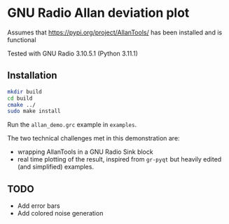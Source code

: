 # GNU Radio Allan deviation plot

Assumes that https://pypi.org/project/AllanTools/ has been installed and is functional

Tested with GNU Radio 3.10.5.1 (Python 3.11.1)

## Installation

```bash
mkdir build
cd build
cmake ../
sudo make install
``` 

Run the ``allan_demo.grc`` example in ``examples``.

The two technical challenges met in this demonstration are:
* wrapping AllanTools in a GNU Radio Sink block
* real time plotting of the result, inspired from ``gr-pyqt`` but heavily edited (and
simplified) examples.

## TODO

* Add error bars
* Add colored noise generation
